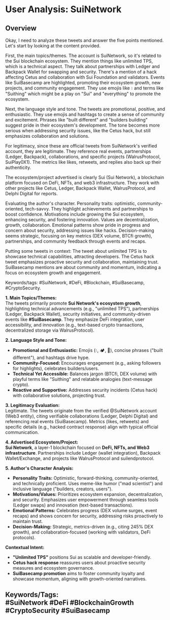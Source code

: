 # User Analysis: SuiNetwork

## Overview

<think>
Okay, I need to analyze these tweets and answer the five points mentioned. Let's start by looking at the content provided.

First, the main topics/themes. The account is SuiNetwork, so it's related to the Sui blockchain ecosystem. They mention things like unlimited TPS, which is a technical aspect. They talk about partnerships with Ledger and Backpack Wallet for swapping and security. There's a mention of a hack affecting Cetus and collaboration with Sui Foundation and validators. Events like SuiBasecamp are highlighted, promoting their ecosystem growth, new projects, and community engagement. They use emojis like 💧 and terms like "Suithing" which might be a play on "Sui" and "everything" to promote the ecosystem.

Next, the language style and tone. The tweets are promotional, positive, and enthusiastic. They use emojis and hashtags to create a sense of community and excitement. Phrases like "built different" and "builders building" suggest pride in their ecosystem's development. The tone becomes more serious when addressing security issues, like the Cetus hack, but still emphasizes collaboration and solutions.

For legitimacy, since these are official tweets from SuiNetwork's verified account, they are legitimate. They reference real events, partnerships (Ledger, Backpack), collaborations, and specific projects (WalrusProtocol, SuiPlay0X1). The metrics like likes, retweets, and replies also back up their authenticity.

The ecosystem/project advertised is clearly Sui (Sui Network), a blockchain platform focused on DeFi, NFTs, and web3 infrastructure. They work with other projects like Cetus, Ledger, Backpack Wallet, WalrusProtocol, and Delphi Digital for reports.

Evaluating the author's character. Personality traits: optimistic, community-oriented, tech-savvy. They highlight achievements and partnerships to boost confidence. Motivations include growing the Sui ecosystem, enhancing security, and fostering innovation. Values are decentralization, growth, collaboration. Emotional patterns show pride in progress and concern about security, addressing issues like hacks. Decision-making seems strategic, focusing on key metrics (DEX volume, BTCfi growth), partnerships, and community feedback through events and recaps.

Putting some tweets in context: The tweet about unlimited TPS is to showcase technical capabilities, attracting developers. The Cetus hack tweet emphasizes proactive security and collaboration, maintaining trust. SuiBasecamp mentions are about community and momentum, indicating a focus on ecosystem growth and engagement.

Keywords/tags: #SuiNetwork, #DeFi, #Blockchain, #SuiBasecamp, #CryptoSecurity.
</think>

**1. Main Topics/Themes:**  
The tweets primarily promote **Sui Network's ecosystem growth**, highlighting technical advancements (e.g., "unlimited TPS"), partnerships (Ledger, Backpack Wallet), security initiatives, and community-driven events like **#SuiBasecamp**. They emphasize DeFi integration, user accessibility, and innovation (e.g., text-based crypto transactions, decentralized storage via WalrusProtocol).  

**2. Language Style and Tone:**  
- **Promotional and Enthusiastic:** Emojis (💧, 🏕️, 🧪), concise phrases ("built different"), and hashtags drive hype.  
- **Community-Focused:** Encourages engagement (e.g., asking followers for highlights), celebrates builders/users.  
- **Technical Yet Accessible:** Balances jargon (BTCfi, DEX volume) with playful terms like "Suithing" and relatable analogies (text-message crypto).  
- **Reactive and Supportive:** Addresses security incidents (Cetus hack) with collaborative solutions, projecting trust.  

**3. Legitimacy Evaluation:**  
Legitimate. The tweets originate from the verified @SuiNetwork account (Web3 entity), citing verifiable collaborations (Ledger, Delphi Digital) and referencing real events (SuiBasecamp). Metrics (likes, retweets) and specific details (e.g., hacked contract response) align with typical official communication.  

**4. Advertised Ecosystem/Project:**  
**Sui Network**, a layer-1 blockchain focused on **DeFi, NFTs, and Web3 infrastructure**. Partnerships include Ledger (wallet integration), Backpack Wallet/Exchange, and projects like WalrusProtocol and suilendprotocol.  

**5. Author's Character Analysis:**  
- **Personality Traits:** Optimistic, forward-thinking, community-oriented, and technically proficient. Uses meme-like humor ("mad scientist") and inclusive language ("builders, creators, users").  
- **Motivations/Values:** Prioritizes ecosystem expansion, decentralization, and security. Emphasizes user empowerment through seamless tools (Ledger swaps) and innovation (text-based transactions).  
- **Emotional Patterns:** Celebrates progress (DEX volume surges, event recaps) and shows concern for security, addressing risks proactively to maintain trust.  
- **Decision-Making:** Strategic, metrics-driven (e.g., citing 245% DEX growth), and collaboration-focused (working with validators, DeFi protocols).  

**Contextual Intent:**  
- **"Unlimited TPS"** positions Sui as scalable and developer-friendly.  
- **Cetus hack response** reassures users about proactive security measures and ecosystem governance.  
- **SuiBasecamp promotion** aims to foster community loyalty and showcase momentum, aligning with growth-oriented narratives.  

**Keywords/Tags:**  
#SuiNetwork #DeFi #BlockchainGrowth #CryptoSecurity #SuiBasecamp
---
